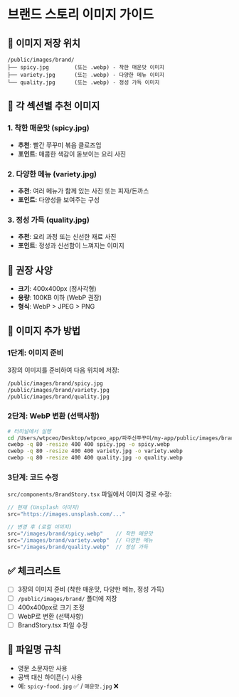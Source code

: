 # 브랜드 스토리 이미지 가이드

## 📁 이미지 저장 위치

```
/public/images/brand/
├── spicy.jpg        (또는 .webp) - 착한 매운맛 이미지
├── variety.jpg      (또는 .webp) - 다양한 메뉴 이미지
└── quality.jpg      (또는 .webp) - 정성 가득 이미지
```

## 📸 각 섹션별 추천 이미지

### 1. 착한 매운맛 (spicy.jpg)
- **추천**: 빨간 쭈꾸미 볶음 클로즈업
- **포인트**: 매콤한 색감이 돋보이는 요리 사진

### 2. 다양한 메뉴 (variety.jpg)  
- **추천**: 여러 메뉴가 함께 있는 사진 또는 피자/돈까스
- **포인트**: 다양성을 보여주는 구성

### 3. 정성 가득 (quality.jpg)
- **추천**: 요리 과정 또는 신선한 재료 사진
- **포인트**: 정성과 신선함이 느껴지는 이미지

## 📏 권장 사양

- **크기**: 400x400px (정사각형)
- **용량**: 100KB 이하 (WebP 권장)
- **형식**: WebP > JPEG > PNG

## 🔧 이미지 추가 방법

### 1단계: 이미지 준비
3장의 이미지를 준비하여 다음 위치에 저장:
```bash
/public/images/brand/spicy.jpg
/public/images/brand/variety.jpg
/public/images/brand/quality.jpg
```

### 2단계: WebP 변환 (선택사항)
```bash
# 터미널에서 실행
cd /Users/wtpceo/Desktop/wtpceo_app/파주신쭈꾸미/my-app/public/images/brand
cwebp -q 80 -resize 400 400 spicy.jpg -o spicy.webp
cwebp -q 80 -resize 400 400 variety.jpg -o variety.webp
cwebp -q 80 -resize 400 400 quality.jpg -o quality.webp
```

### 3단계: 코드 수정
`src/components/BrandStory.tsx` 파일에서 이미지 경로 수정:

```typescript
// 현재 (Unsplash 이미지)
src="https://images.unsplash.com/..."

// 변경 후 (로컬 이미지)
src="/images/brand/spicy.webp"    // 착한 매운맛
src="/images/brand/variety.webp"  // 다양한 메뉴
src="/images/brand/quality.webp"  // 정성 가득
```

## ✅ 체크리스트

- [ ] 3장의 이미지 준비 (착한 매운맛, 다양한 메뉴, 정성 가득)
- [ ] `/public/images/brand/` 폴더에 저장
- [ ] 400x400px로 크기 조정
- [ ] WebP로 변환 (선택사항)
- [ ] BrandStory.tsx 파일 수정

## 📝 파일명 규칙

- 영문 소문자만 사용
- 공백 대신 하이픈(-) 사용
- 예: `spicy-food.jpg` ✅ / `매운맛.jpg` ❌